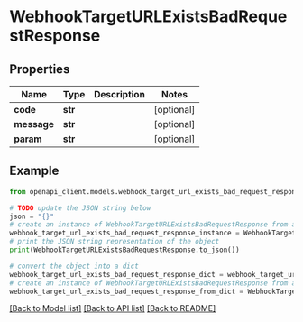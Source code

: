 # WebhookTargetURLExistsBadRequestResponse


## Properties

Name | Type | Description | Notes
------------ | ------------- | ------------- | -------------
**code** | **str** |  | [optional] 
**message** | **str** |  | [optional] 
**param** | **str** |  | [optional] 

## Example

```python
from openapi_client.models.webhook_target_url_exists_bad_request_response import WebhookTargetURLExistsBadRequestResponse

# TODO update the JSON string below
json = "{}"
# create an instance of WebhookTargetURLExistsBadRequestResponse from a JSON string
webhook_target_url_exists_bad_request_response_instance = WebhookTargetURLExistsBadRequestResponse.from_json(json)
# print the JSON string representation of the object
print(WebhookTargetURLExistsBadRequestResponse.to_json())

# convert the object into a dict
webhook_target_url_exists_bad_request_response_dict = webhook_target_url_exists_bad_request_response_instance.to_dict()
# create an instance of WebhookTargetURLExistsBadRequestResponse from a dict
webhook_target_url_exists_bad_request_response_from_dict = WebhookTargetURLExistsBadRequestResponse.from_dict(webhook_target_url_exists_bad_request_response_dict)
```
[[Back to Model list]](../README.md#documentation-for-models) [[Back to API list]](../README.md#documentation-for-api-endpoints) [[Back to README]](../README.md)


